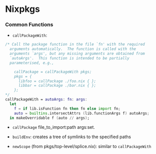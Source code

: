 Nixpkgs
=======

### Common Functions

- `callPackageWith`:

```nix
/* Call the package function in the file `fn' with the required
  arguments automatically.  The function is called with the
  arguments `args', but any missing arguments are obtained from
  `autoArgs'.  This function is intended to be partially
  parameterised, e.g.,

    callPackage = callPackageWith pkgs;
    pkgs = {
      libfoo = callPackage ./foo.nix { };
      libbar = callPackage ./bar.nix { };
    };
*/
callPackageWith = autoArgs: fn: args:
  let
    f = if lib.isFunction fn then fn else import fn;
    auto = builtins.intersectAttrs (lib.functionArgs f) autoArgs;
  in makeOverridable f (auto // args);
```

- `callPackage` file_to_import:path args:set.

- `buildEnv`: creates a tree of symlinks to the specified paths

- `newScope` (from pkgs/top-level/splice.nix): similar to `callPackageWith`
